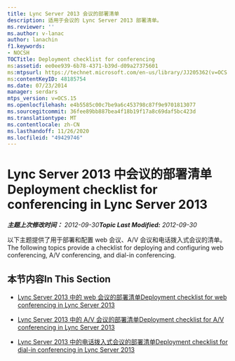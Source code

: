```yaml
---
title: Lync Server 2013 会议的部署清单
description: 适用于会议的 Lync Server 2013 部署清单。
ms.reviewer: ''
ms.author: v-lanac
author: lanachin
f1.keywords:
- NOCSH
TOCTitle: Deployment checklist for conferencing
ms:assetid: ee0ee939-6b78-4371-b39d-d09a27375601
ms:mtpsurl: https://technet.microsoft.com/en-us/library/JJ205362(v=OCS.15)
ms:contentKeyID: 48185754
ms.date: 07/23/2014
manager: serdars
mtps_version: v=OCS.15
ms.openlocfilehash: e4b5585c00c7be9a6c453798c87f9e9701813077
ms.sourcegitcommit: 36fee89bb887bea4f18b19f17a8c69daf5bc423d
ms.translationtype: MT
ms.contentlocale: zh-CN
ms.lasthandoff: 11/26/2020
ms.locfileid: "49429746"
---
```

# <a name="deployment-checklist-for-conferencing-in-lync-server-2013"></a><span data-ttu-id="776dc-103">Lync Server 2013 中会议的部署清单</span><span class="sxs-lookup"><span data-stu-id="776dc-103">Deployment checklist for conferencing in Lync Server 2013</span></span>

<div data-xmlns="http://www.w3.org/1999/xhtml">

<div class="topic" data-xmlns="http://www.w3.org/1999/xhtml" data-msxsl="urn:schemas-microsoft-com:xslt" data-cs="https://msdn.microsoft.com/">

<div data-asp="https://msdn2.microsoft.com/asp">



</div>

<div id="mainSection">

<div id="mainBody"><span data-ttu-id="776dc-104">

<span> </span></span><span class="sxs-lookup"><span data-stu-id="776dc-104">

<span> </span></span></span>

<span data-ttu-id="776dc-105">_**主题上次修改时间：** 2012-09-30_</span><span class="sxs-lookup"><span data-stu-id="776dc-105">_**Topic Last Modified:** 2012-09-30_</span></span>

<span data-ttu-id="776dc-106">以下主题提供了用于部署和配置 web 会议、A/V 会议和电话拨入式会议的清单。</span><span class="sxs-lookup"><span data-stu-id="776dc-106">The following topics provide a checklist for deploying and configuring web conferencing, A/V conferencing, and dial-in conferencing.</span></span>

<div>

## <a name="in-this-section"></a><span data-ttu-id="776dc-107">本节内容</span><span class="sxs-lookup"><span data-stu-id="776dc-107">In This Section</span></span>

  - [<span data-ttu-id="776dc-108">Lync Server 2013 中的 web 会议的部署清单</span><span class="sxs-lookup"><span data-stu-id="776dc-108">Deployment checklist for web conferencing in Lync Server 2013</span></span>](lync-server-2013-deployment-checklist-for-web-conferencing.md)

  - [<span data-ttu-id="776dc-109">Lync Server 2013 中的 A/V 会议的部署清单</span><span class="sxs-lookup"><span data-stu-id="776dc-109">Deployment checklist for A/V conferencing in Lync Server 2013</span></span>](lync-server-2013-deployment-checklist-for-a-v-conferencing.md)

  - [<span data-ttu-id="776dc-110">Lync Server 2013 中的电话拨入式会议的部署清单</span><span class="sxs-lookup"><span data-stu-id="776dc-110">Deployment checklist for dial-in conferencing in Lync Server 2013</span></span>](lync-server-2013-deployment-checklist-for-dial-in-conferencing.md)

<span data-ttu-id="776dc-111"></div>

</div>

<span> </span>

</div>

</div>

</span><span class="sxs-lookup"><span data-stu-id="776dc-111"></div>

</div>

<span> </span>

</div>

</div>

</span></span></div>

